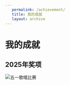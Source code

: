 ```yaml
---
   permalink: /achievement/
   title: 我的成就
   layout: archive
---
```

# 我的成就

## 2025年奖项

![五一歌唱比赛](https://s21.ax1x.com/2025/07/10/pVQTbdO.jpg)